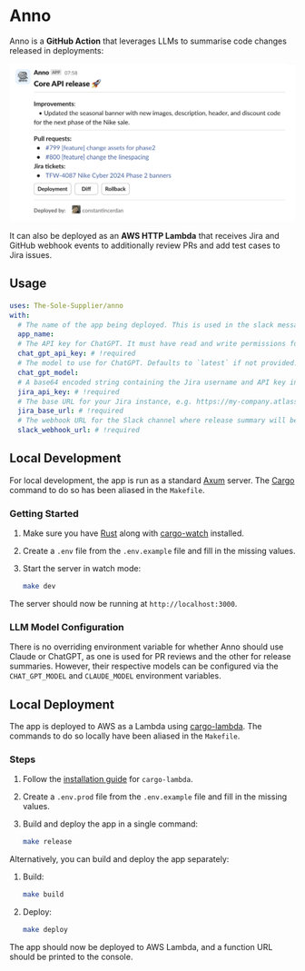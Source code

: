 # **Anno**
Anno is a **GitHub Action** that leverages LLMs to summarise code changes released in deployments:

<img src="docs/release_summary_example.png" alt="Release summary example" width="650">

It can also be deployed as an **AWS HTTP Lambda** that receives Jira and GitHub webhook events to additionally review PRs and add test cases to Jira issues.

## **Usage**

```yaml
uses: The-Sole-Supplier/anno
with:
  # The name of the app being deployed. This is used in the slack message and defaults to the repository name if not provided.
  app_name:
  # The API key for ChatGPT. It must have read and write permissions for chat completions.
  chat_gpt_api_key: # !required
  # The model to use for ChatGPT. Defaults to `latest` if not provided.
  chat_gpt_model:
  # A base64 encoded string containing the Jira username and API key in a `<username>:<api_token>` format. The API key must have read permissions for Jira issues.
  jira_api_key: # !required
  # The base URL for your Jira instance, e.g. https://my-company.atlassian.net
  jira_base_url: # !required
  # The webhook URL for the Slack channel where release summary will be sent.
  slack_webhook_url: # !required
```

## **Local Development**

For local development, the app is run as a standard [Axum](https://github.com/tokio-rs/axum) server. The [Cargo](https://doc.rust-lang.org/cargo/) command to do so has been aliased in the `Makefile`.

### **Getting Started**

1. Make sure you have [Rust](https://www.rust-lang.org/tools/install) along with [cargo-watch](https://github.com/watchexec/cargo-watch) installed.
2. Create a `.env` file from the `.env.example` file and fill in the missing values.
3. Start the server in watch mode:

    ```bash
    make dev
    ```

The server should now be running at `http://localhost:3000`.

### **LLM Model Configuration**

There is no overriding environment variable for whether Anno should use Claude or ChatGPT, as one is used for PR reviews and the other for release summaries. However, their respective models can be configured via the `CHAT_GPT_MODEL` and `CLAUDE_MODEL` environment variables.

## **Local Deployment**

The app is deployed to AWS as a Lambda using [cargo-lambda](https://www.cargo-lambda.info/). The commands to do so locally have been aliased in the `Makefile`.

### **Steps**

1. Follow the [installation guide](https://www.cargo-lambda.info/guide/installation.html) for `cargo-lambda`.
2. Create a `.env.prod` file from the `.env.example` file and fill in the missing values.
3. Build and deploy the app in a single command:

    ```bash
    make release
    ```

Alternatively, you can build and deploy the app separately:

1. Build:

    ```bash
    make build
    ```
2. Deploy:

    ```bash
    make deploy
    ```

The app should now be deployed to AWS Lambda, and a function URL should be printed to the console.
